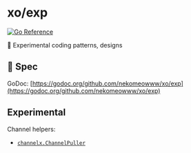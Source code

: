 # xo/exp

[![Go Reference](https://pkg.go.dev/badge/github.com/nekomeowww/xo/exp.svg)](https://pkg.go.dev/github.com/nekomeowww/xo/exp)

🧪 Experimental coding patterns, designs

## 🤠 Spec

GoDoc: [https://godoc.org/github.com/nekomeowww/xo/exp](https://godoc.org/github.com/nekomeowww/xo/exp)

## Experimental

Channel helpers:

- [`channelx.ChannelPuller`](https://pkg.go.dev/github.com/nekomeowww/xo@v1.0.0/exp/channelx#ChannelPuller)
